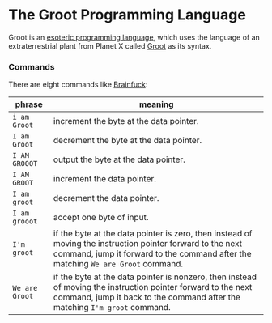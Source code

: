 # The Groot Programming Language

Groot is an [esoteric programming language](http://en.wikipedia.org/wiki/Esoteric_programming_language), which
uses the language of an extraterrestrial plant from Planet X called [Groot](http://en.wikipedia.org/wiki/Groot) as its syntax.

### Commands

There are eight commands like [Brainfuck](http://en.wikipedia.org/wiki/Brainfuck):

 |phrase|meaning|
 |--------|---------|
 |`i am Groot`|increment the byte at the data pointer.|
 |`I am Groot`|decrement the byte at the data pointer.|
 |`I AM GROOOT`|output the byte at the data pointer.|
 |`I AM GROOT`|increment the data pointer.|
 |`I am groot`|decrement the data pointer.|
 |`I am grooot`|accept one byte of input.|
 |`I'm groot`|if the byte at the data pointer is zero, then instead of moving the instruction pointer forward to the next command, jump it forward to the command after the matching `We are Groot` command.|
 |`We are Groot`|if the byte at the data pointer is nonzero, then instead of moving the instruction pointer forward to the next command, jump it back to the command after the matching `I'm groot` command.|
